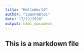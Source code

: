 ```yaml
---
title: "HelloWorld"
author: "JuanPabloC"
date: "7/12/2020"
output: html_document
---
```


## This is a markdown file